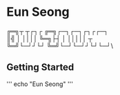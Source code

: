 # Eun Seong

╔═╗┬ ┬┌┐┌  ╔═╗┌─┐┌─┐┌┐┌┌─┐\
║╣ │ ││││  ╚═╗├┤ │ │││││ ┬\
╚═╝└─┘┘└┘  ╚═╝└─┘└─┘┘└┘└─┘\


## Getting Started

'''
echo "Eun Seong"
'''
